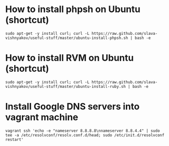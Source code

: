 How to install phpsh on Ubuntu (shortcut)
===

`sudo apt-get -y install curl; curl -L https://raw.github.com/slava-vishnyakov/useful-stuff/master/ubuntu-install-phpsh.sh | bash -e`

How to install RVM on Ubuntu (shortcut)
===

`sudo apt-get -y install curl; curl -L https://raw.github.com/slava-vishnyakov/useful-stuff/master/ubuntu-install-ruby.sh | bash -e`

Install Google DNS servers into vagrant machine
===

`vagrant ssh 'echo -e "nameserver 8.8.8.8\nnameserver 8.8.4.4" | sudo tee -a /etc/resolvconf/resolv.conf.d/head; sudo /etc/init.d/resolvconf restart'`

